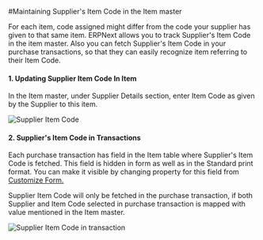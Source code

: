 <!-- add-breadcrumbs -->
#Maintaining Supplier's Item Code in the Item master

For each item, code assigned might differ from the code your supplier has given to that same item. ERPNext allows you to track Supplier's Item Code in the item master. Also you can fetch Supplier's Item Code in your purchase transactions, so that they can easily recognize item referring to their Item Code.

#### 1. Updating Supplier Item Code In Item

In the Item master, under Supplier Details section, enter Item Code as given by the Supplier to this item.

<img alt="Supplier Item Code" class="screenshot" src="{{docs_base_url}}/assets/img/articles/supplier-item-code.png">

#### 2. Supplier's Item Code in Transactions

Each purchase transaction has field in the Item table where Supplier's Item Code is fetched. This field is hidden in form as well as in the Standard print format. You can make it visible by changing property for this field from [Customize Form.](/docs/user/manual/en/customize-erpnext/customize-form.html)

Supplier Item Code will only be fetched in the purchase transaction, if both Supplier and Item Code selected in purchase transaction is mapped with value mentioned in the Item master.

<img alt="Supplier Item Code in transaction" class="screenshot" src="{{docs_base_url}}/assets/img/articles/supplier-item-code-in-purchase-order.png">


<!-- markdown -->